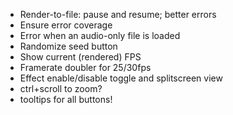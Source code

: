 - Render-to-file: pause and resume; better errors
- Ensure error coverage
- Error when an audio-only file is loaded
- Randomize seed button
- Show current (rendered) FPS
- Framerate doubler for 25/30fps
- Effect enable/disable toggle and splitscreen view
- ctrl+scroll to zoom?
- tooltips for all buttons!